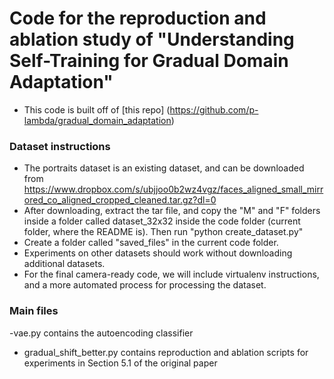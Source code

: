 # Code for the reproduction and ablation study of "Understanding Self-Training for Gradual Domain Adaptation"
- This code is built off of [this repo] (https://github.com/p-lambda/gradual_domain_adaptation)
### Dataset instructions
- The portraits dataset is an existing dataset, and can be downloaded from
https://www.dropbox.com/s/ubjjoo0b2wz4vgz/faces_aligned_small_mirrored_co_aligned_cropped_cleaned.tar.gz?dl=0
- After downloading, extract the tar file, and copy the "M" and "F" folders inside a folder called dataset_32x32 inside the
code folder (current folder, where the README is). Then run "python create_dataset.py"
- Create a folder called "saved_files" in the current code folder.
- Experiments on other datasets should work without downloading additional datasets.
- For the final camera-ready code, we will include virtualenv instructions, and a more automated process for processing the dataset.

### Main files
-vae.py contains the autoencoding classifier
- gradual_shift_better.py contains reproduction and ablation scripts for experiments in Section 5.1 of the original paper
